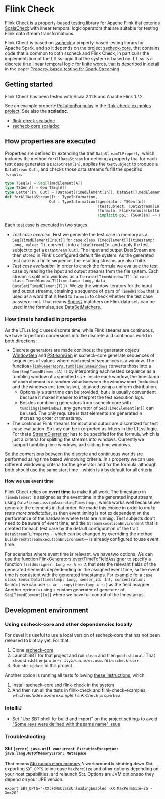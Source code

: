 # Flink Check

Flink Check is a property-based testing library for Apache Flink that
extends [ScalaCheck](https://www.scalacheck.org/) with linear temporal
logic operators that are suitable for testing Flink data stream transformations.

Flink Check is based on [sscheck](https://github.com/demiourgoi/sscheck),a property-based testing library for Apache Spark, and so it depends on the project [sscheck-core](https://github.com/demiourgoi/sscheck-core), that contains code that is common to both sscheck and Flink Check,
in particular the implementation of the LTLss logic that
the system is based on. LTLss is a discrete time linear
temporal logic for finite words, that is described in 
detail in the paper [Property-based testing for Spark Streaming](https://arxiv.org/abs/1812.11838).

## Getting started

Flink Check has been tested with Scala 2.11.8 and Apache Flink 1.7.2.

See an example property [PollutionFormulas](../flink-check-examples/src/test/scala/es/ucm/fdi/sscheck/flink/demo/pollution/PollutionFormulas.scala) in the [flink-check-examples project](../flink-check-examples). See also the **scaladoc**.

- [flink-check scaladoc](https://demiourgoi.github.io/doc/flink-check/0.0.1-SNAPSHOT/scala-2.11/api)
- [sscheck-core scaladoc](https://demiourgoi.github.io/doc/sscheck-core/0.0.1-SNAPSHOT/scala-2.11/api)

## How properties are executed 

Properties are defined by extending the trait `DataStreamTLProperty`, which includes the method `forAllDataStream` for defining a property that for each test case generates a `DataStream[In]`, applies the `testSubject` to produce a `DataStream[Out]`, and checks those data streams fulfill the specified `formula`.

```scala
type TSeq[A] = Seq[TimedElement[A]]
type TSGen[A] = Gen[TSeq[A]]
type Letter[In, Out] = (DataSet[TimedElement[In]], DataSet[TimedElement[Out]])
def forAllDataStream[In : TypeInformation, 
                    Out : TypeInformation](generator: TSGen[In])
                                          (testSubject: (DataStream[In]) => DataStream[Out])
                                          (formula: FlinkFormula[Letter[In, Out]])
                                          (implicit pp1: TSGen[In] => Pretty): Prop 
```

Each test case is executed in two stages.

- _Test case exercise_: First we generate the test case in memory as a `Seq[TimedElement[Input]]` for `case class TimedElement[T](timestamp: Long, value: T)`, convert it into a `DataStream[In]` and apply the test subject to get a `DataStream[Out]`. The input and output DataStream are then stored in Flink's configured default file system. As the generated test case is a finite sequence, the resulting streams are also finite. 
- _Test case evaluation_: In order to check the formula we evaluate the test case by reading the input and output streams from the file system. Each stream is split into windows as a `Iterator[TimedWindow[T]]` for `case class TimedWindow[T](timestamp: Long, data: DataSet[TimedElement[T]])`. We zip the window iterators for the input and output streams, obtaining a sequence of pairs of `TimedWindow` that is used as a word that is feed to `formula` to check whether the test case passes or not. 
That means [Specs2](https://etorreborre.github.io/specs2/) matchers on Flink data sets can be used in the formulas, see [DataSetMatchers](https://demiourgoi.github.io/doc/flink-check/0.0.1-SNAPSHOT/scala-2.11/api/#es.ucm.fdi.sscheck.matcher.specs2.flink.DataSetMatchers$).

### How time is handled in properties

As the LTLss logic uses discrete time, while Flink streams are continuous, we have to perform conversions into the discrete and continous world in both directions:

- Discrete generators are made continous: the generator objects [WindowGen](https://demiourgoi.github.io/doc/sscheck-core/0.0.1-SNAPSHOT/scala-2.11/api/index.html#es.ucm.fdi.sscheck.gen.WindowGen) and [PStreamGen](https://demiourgoi.github.io/doc/sscheck-core/0.0.1-SNAPSHOT/scala-2.11/api/#es.ucm.fdi.sscheck.gen.PStreamGen) in sscheck-core generate sequences of sequences of values, where each nested sequences is a window. The function [`FlinkGenerators.tumblingTimeWindows`](https://demiourgoi.github.io/doc/flink-check/0.0.1-SNAPSHOT/scala-2.11/api/#es.ucm.fdi.sscheck.gen.flink.FlinkGenerators$) converts those into a `Gen[Seq[TimedElement[A]]]` by interpreting each nested sequence as a tumbling window of a specified size. Inside each window, the timestamp of each element is a random value between the window start (inclusive) and the windows end (exclusive), obtained using a uniform distribution. 
  - Optionally a start time can be provided, but `0` is usually conventient because it makes it easier to interpret the test execution logs.
  - Besides combining generators from sscheck-core with `tumblingTimeWindows`, any generator of `Seq[TimedElement[In]]` can be used. The only requisite is that elements are generated in increasing order of timestamp. 
- The continous Flink streams for input and output are discretized for test case evaluation. So they can be interpreted as letters in the LTLss logic. For that a [StreamDiscretizer](https://demiourgoi.github.io/doc/flink-check/0.0.1-SNAPSHOT/scala-2.11/api/#es.ucm.fdi.sscheck.prop.tl.flink.StreamDiscretizer) has to be specified for the formula, which is just a criteria for splitting the streams into windows. Currently we support tumbling time windows, and sliding time windows. 

So the conversions between the discrete and continuous worlds are performed using time based windowing criteria. In a property we can use different windowing criteria for the generator and for the formula, although both should use the same start time --which is `0` by default for all criteria.

#### How we use event time

Flink Check relies on **event time** to make it all work. The timestamp in `TimedElement` is assigned as the event time in the generated input stream, using `DataStream.assignAscendingTimestamps`, which works well because we generate the elements in that order. We made this choice in order to _make tests more predictable_, as then event timing is not so dependent on the performance of the hardware where tests are running. Test subjects don't need to be aware of event time, and the `StreamExecutionEnvironment` that is created for each test case by the default configuration of the trait `DataStreamTLProperty` --which can be changed by overriding the method `buildFreshStreamExecutionEnvironment`-- is already configured to use event time. 

For scenarios where event time is relevant, we have two options. We can use the function [FlinkGenerators.eventTimeToFieldAssigner](https://demiourgoi.github.io/doc/flink-check/0.0.1-SNAPSHOT/scala-2.11/api/#es.ucm.fdi.sscheck.gen.flink.FlinkGenerators$) to specify a function `fieldAssigner: Long => A => A` that sets the relevant fields of the generated elements dependending on the assigned event time, so the event time is consistent with the generated timestamps. For example for a `case class SensorData(timestamp: Long, sensor_id: Int, concentration: Double)` we can use `ts => _.copy(timestamp = ts)` as the field assigner.
Another option is using a custom generator of generator of `Seq[TimedElement[In]]` where we have full control of the timestamps. 

## Development environment

### Using sscheck-core and other dependencies locally

For devel it's useful to use a local version of sscheck-core
that has not been released to bintray yet. For that: 

1. Clone [sscheck-core](https://github.com/demiourgoi/sscheck-core) 
2. Launch SBT for that project and run `clean` and then `publishLocal`.
That should add the jars to `~/.ivy2/cache/es.ucm.fdi/sscheck-core`
3. Run `sbt update` in this project

Another option is running all tests following [these instructions](../ci/README.md), which:

1. Install sscheck-core and flink-check in the system
2. And then run all the
tests in flink-check and flink-check-examples, which
_includes some example Flink Check properties_

### IntelliJ

- Set "Use SBT shell for build and import" on the project settings
to avoid ["Some keys were defined with the same name" issue](https://stackoverflow.com/questions/47084795/strange-sbt-bug-where-i-cannot-import-sbt-project-due-to-keys-colliding-with-the#47777860)

### Troubleshooting

#### Sbt `[error] java.util.concurrent.ExecutionException: java.lang.OutOfMemoryError: Metaspace`

That means [Sbt needs more memory](https://stackoverflow.com/questions/8331135/how-to-prevent-java-lang-outofmemoryerror-permgen-space-at-scala-compilation)
A workaround is shutting down Sbt, exporting `SBT_OPTS` to increase `MaxPermSize` and other options depending on 
your host capabilities, and relaunch Sbt. Options are JVM options so they depend on your JRE version.

```
export SBT_OPTS="-XX:+CMSClassUnloadingEnabled -XX:MaxPermSize=2G -Xmx2G"
```

